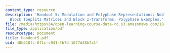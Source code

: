 ```yaml
---
content_type: resource
description: 'Handout 5: Modulation and Polyphase Representations: Noble Identities;
  Block Toeplitz Matrices and Block z-transforms; Polyphase Examples.'
file: /media/https%3A/open-learning-course-data-rc.s3.amazonaws.com/18-327-wavelets-filter-banks-and-applications-spring-2003/48b610fc0f1cc941fb7d1677d48b7a1f_Handout5.pdf
file_type: application/pdf
resourcetype: Document
title: Handout5.pdf
uid: 48b610fc-0f1c-c941-fb7d-1677d48b7a1f
---
```

